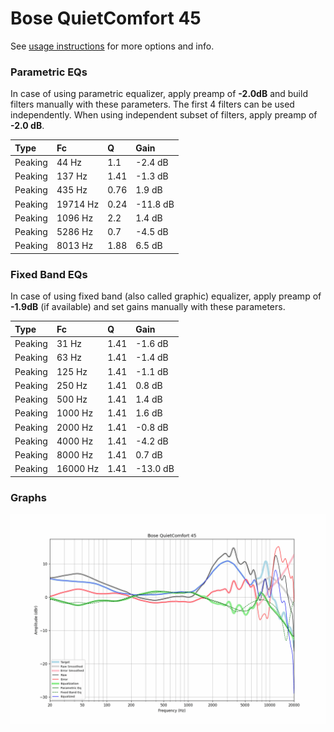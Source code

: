 # Bose QuietComfort 45
See [usage instructions](https://github.com/jaakkopasanen/AutoEq#usage) for more options and info.

### Parametric EQs
In case of using parametric equalizer, apply preamp of **-2.0dB** and build filters manually
with these parameters. The first 4 filters can be used independently.
When using independent subset of filters, apply preamp of **-2.0 dB**.

| Type    | Fc       |    Q | Gain     |
|:--------|:---------|:-----|:---------|
| Peaking | 44 Hz    | 1.1  | -2.4 dB  |
| Peaking | 137 Hz   | 1.41 | -1.3 dB  |
| Peaking | 435 Hz   | 0.76 | 1.9 dB   |
| Peaking | 19714 Hz | 0.24 | -11.8 dB |
| Peaking | 1096 Hz  | 2.2  | 1.4 dB   |
| Peaking | 5286 Hz  | 0.7  | -4.5 dB  |
| Peaking | 8013 Hz  | 1.88 | 6.5 dB   |

### Fixed Band EQs
In case of using fixed band (also called graphic) equalizer, apply preamp of **-1.9dB**
(if available) and set gains manually with these parameters.

| Type    | Fc       |    Q | Gain     |
|:--------|:---------|:-----|:---------|
| Peaking | 31 Hz    | 1.41 | -1.6 dB  |
| Peaking | 63 Hz    | 1.41 | -1.4 dB  |
| Peaking | 125 Hz   | 1.41 | -1.1 dB  |
| Peaking | 250 Hz   | 1.41 | 0.8 dB   |
| Peaking | 500 Hz   | 1.41 | 1.4 dB   |
| Peaking | 1000 Hz  | 1.41 | 1.6 dB   |
| Peaking | 2000 Hz  | 1.41 | -0.8 dB  |
| Peaking | 4000 Hz  | 1.41 | -4.2 dB  |
| Peaking | 8000 Hz  | 1.41 | 0.7 dB   |
| Peaking | 16000 Hz | 1.41 | -13.0 dB |

### Graphs
![](./Bose%20QuietComfort%2045.png)